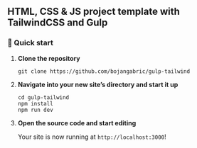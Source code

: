 ## HTML, CSS & JS project template with TailwindCSS and Gulp

### 🚀 Quick start

1.  **Clone the repository**

    ```shell
    git clone https://github.com/bojangabric/gulp-tailwind
    ```

2.  **Navigate into your new site’s directory and start it up**

    ```shell
    cd gulp-tailwind
    npm install
    npm run dev
    ```

3.  **Open the source code and start editing**

    Your site is now running at `http://localhost:3000`!
